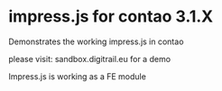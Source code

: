 impress.js for contao 3.1.X
=================

Demonstrates the working impress.js in contao

please visit: sandbox.digitrail.eu for a demo


Impress.js is working as a FE module


